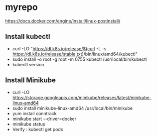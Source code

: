 


# myrepo
https://docs.docker.com/engine/install/linux-postinstall/

## Install kubectl 
-  curl -LO "https://dl.k8s.io/release/$(curl -L -s https://dl.k8s.io/release/stable.txt)/bin/linux/amd64/kubectl"
-  sudo install -o root -g root -m 0755 kubectl /usr/local/bin/kubectl
-   kubectl version
## Install Minikube
-  curl -LO https://storage.googleapis.com/minikube/releases/latest/minikube-linux-amd64
-  sudo install minikube-linux-amd64 /usr/local/bin/minikube
-  yum install  conntrack
-  minikube start --driver=docker
-  minikube status
-  Verify :  kubectl get pods 

